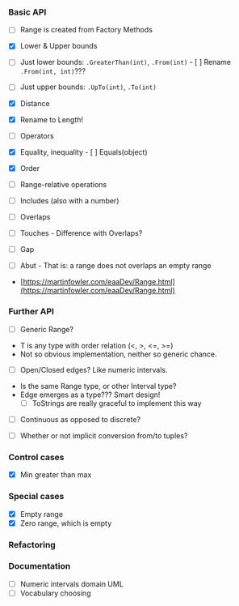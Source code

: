 ### Basic API
- [ ]  Range is created from Factory Methods
  - [X]  Lower & Upper bounds
  - [ ]  Just lower bounds: `.GreaterThan(int)`, `.From(int)`
    - [ ]  Rename `.From(int, int)`???
  - [ ]  Just upper bounds: `.UpTo(int)`, `.To(int)`

- [x]  Distance
  - [x]  Rename to Length!
  
- [ ]  Operators
  - [X]  Equality, inequality
    - [ ]  Equals(object)
  - [X]  Order

- [ ]  Range-relative operations
  - [ ]  Includes (also with a number)
  - [ ]  Overlaps
  - [ ]  Touches
    - Difference with Overlaps?
  - [ ]  Gap
  - [ ]  Abut
    - That is: a range does not overlaps an empty range
  - [https://martinfowler.com/eaaDev/Range.html](https://martinfowler.com/eaaDev/Range.html)

### Further API

- [ ]  Generic Range<T>?

  - T is any type with order relation (<, >, <=, >=)
  - Not so obvious implementation, neither so generic chance.
- [ ]  Open/Closed edges? Like numeric intervals.

  - Is the same Range type, or other Interval type?
  - Edge emerges as a type??? Smart design!
    - [ ]  ToStrings are really graceful to implement this way
- [ ]  Continuous as opposed to discrete?
- [ ]  Whether or not implicit conversion from/to tuples?



### Control cases

- [X]  Min greater than max

### Special cases

- [X]  Empty range
- [X]  Zero range, which is empty

### Refactoring

### Documentation

- [ ]  Numeric intervals domain UML
- [ ]  Vocabulary choosing
